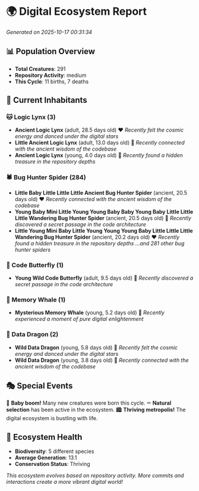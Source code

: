 # 🌍 Digital Ecosystem Report
*Generated on 2025-10-17 00:31:34*

## 📊 Population Overview
- **Total Creatures**: 291
- **Repository Activity**: medium
- **This Cycle**: 11 births, 7 deaths

## 👥 Current Inhabitants

### 🐱 Logic Lynx (3)
- **Ancient Logic Lynx** (adult, 28.5 days old) ❤️
  *Recently felt the cosmic energy and danced under the digital stars*
- **Little Ancient Logic Lynx** (adult, 13.0 days old) 💛
  *Recently connected with the ancient wisdom of the codebase*
- **Ancient Logic Lynx** (young, 4.0 days old) 💚
  *Recently found a hidden treasure in the repository depths*

### 🕷️ Bug Hunter Spider (284)
- **Little Baby Little Little Little Ancient Bug Hunter Spider** (ancient, 20.5 days old) ❤️
  *Recently connected with the ancient wisdom of the codebase*
- **Young Baby Mini Little Young Young Baby Baby Young Baby Little Little Little Wandering Bug Hunter Spider** (ancient, 20.5 days old) 💛
  *Recently discovered a secret passage in the code architecture*
- **Little Young Mini Baby Little Young Young Young Baby Little Little Little Wandering Bug Hunter Spider** (ancient, 20.2 days old) ❤️
  *Recently found a hidden treasure in the repository depths*
  *...and 281 other bug hunter spiders*

### 🦋 Code Butterfly (1)
- **Young Wild Code Butterfly** (adult, 9.5 days old) 💛
  *Recently discovered a secret passage in the code architecture*

### 🐋 Memory Whale (1)
- **Mysterious Memory Whale** (young, 5.2 days old) 💚
  *Recently experienced a moment of pure digital enlightenment*

### 🐉 Data Dragon (2)
- **Wild Data Dragon** (young, 5.8 days old) 💚
  *Recently felt the cosmic energy and danced under the digital stars*
- **Wild Data Dragon** (young, 3.8 days old) 💚
  *Recently connected with the ancient wisdom of the codebase*

## 🎭 Special Events

🎉 **Baby boom!** Many new creatures were born this cycle.
⚰️ **Natural selection** has been active in the ecosystem.
🏙️ **Thriving metropolis!** The digital ecosystem is bustling with life.

## 🔬 Ecosystem Health
- **Biodiversity**: 5 different species
- **Average Generation**: 13.1
- **Conservation Status**: Thriving

*This ecosystem evolves based on repository activity. More commits and interactions create a more vibrant digital world!*